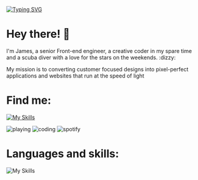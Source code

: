 [![Typing SVG](https://readme-typing-svg.herokuapp.com?font=Fira+Code&pause=1000&center=true&repeat=false&width=435&lines=Welcome+to+my+GitHub+profile)](https://git.io/typing-svg)



<h1>Hey there! 👋</h1>
I'm James, a senior Front-end engineer, a creative coder in my spare time and a scuba diver with a love for the stars on the weekends. :dizzy:

My mission is to converting customer focused designs into pixel-perfect applications and websites that run at the speed of light


# Find me:
[![My Skills](https://skillicons.dev/icons?i=linkedin)](https://www.linkedin.com/in/james-worwood-3a231438/)


![playing](https://img.shields.io/badge/playing-escape-from-tarkov-blue)
![coding](https://img.shields.io/badge/coding-its%20a%20secert-purple?logo=visualstudiocode)
![spotify](https://img.shields.io/badge/listening%20to-matchbox%20twenty-red?logo=spotify)

# Languages and skills:
![My Skills](https://skillicons.dev/icons?i=js,ts,angular,react,vue,html,css,gitlab,jenkins,vscode,jest,kubernetes,tailwind,webpack,azure,bootstrap,docker,figma,git)
